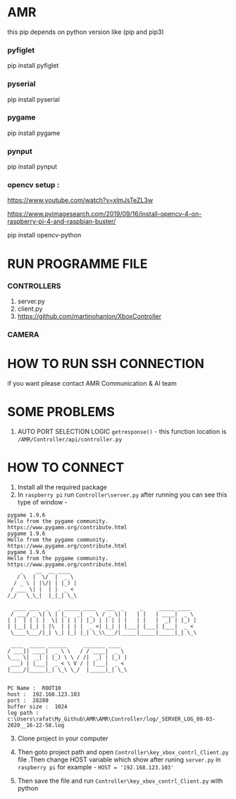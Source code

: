 # AMR

this pip depends on python version like (pip and pip3)

### pyfiglet
pip install pyfiglet
### pyserial 
pip install pyserial
### pygame 
pip install pygame
### pynput 
pip install pynput

### opencv setup :
https://www.youtube.com/watch?v=xlmJsTeZL3w

https://www.pyimagesearch.com/2019/09/16/install-opencv-4-on-raspberry-pi-4-and-raspbian-buster/

pip install opencv-python


# RUN PROGRAMME FILE
 
### CONTROLLERS
1. server.py 
2. client.py
3. https://github.com/martinohanlon/XboxController

### CAMERA
 
 
# HOW TO RUN SSH CONNECTION 
if you want please contact AMR Communication & AI team

# SOME PROBLEMS

1. AUTO PORT SELECTION LOGIC `getresponse()` - this function location is `/AMR/Controller/api/controller.py` 


# HOW TO CONNECT
1. Install all the required package
2. In `raspberry pi` run `Controller\server.py` after running you can see this type of window -

```
pygame 1.9.6
Hello from the pygame community. https://www.pygame.org/contribute.html
pygame 1.9.6
Hello from the pygame community. https://www.pygame.org/contribute.html
pygame 1.9.6
Hello from the pygame community. https://www.pygame.org/contribute.html
    _    __  __ ____
   / \  |  \/  |  _ \
  / _ \ | |\/| | |_) |
 / ___ \| |  | |  _ <
/_/   \_\_|  |_|_| \_\

  ____ ___  _   _ _____ ____   ___  _     _     _____ ____
 / ___/ _ \| \ | |_   _|  _ \ / _ \| |   | |   | ____|  _ \
| |  | | | |  \| | | | | |_) | | | | |   | |   |  _| | |_) |
| |__| |_| | |\  | | | |  _ <| |_| | |___| |___| |___|  _ <
 \____\___/|_| \_| |_| |_| \_\\___/|_____|_____|_____|_| \_\

 ____  _____ ______     _______ ____
/ ___|| ____|  _ \ \   / / ____|  _ \
\___ \|  _| | |_) \ \ / /|  _| | |_) |
 ___) | |___|  _ < \ V / | |___|  _ <
|____/|_____|_| \_\ \_/  |_____|_| \_\


PC Name :  ROOT10
host :  192.168.123.103
port :  28280
buffer size :  1024
log path :  c:\Users\rafat\My_Github\AMR\AMR\Controller/log/_SERVER_LOG_08-03-2020__16-22-58.log
```


3. Clone project in your computer
4. Then goto project path and open `Controller\key_xbox_contrl_Client.py` file .Then change HOST variable which show after runing `server.py` in `raspberry pi` for example - ` HOST = '192.168.123.103'  `


5. Then save the file and run `Controller\key_xbox_contrl_Client.py` with python 

